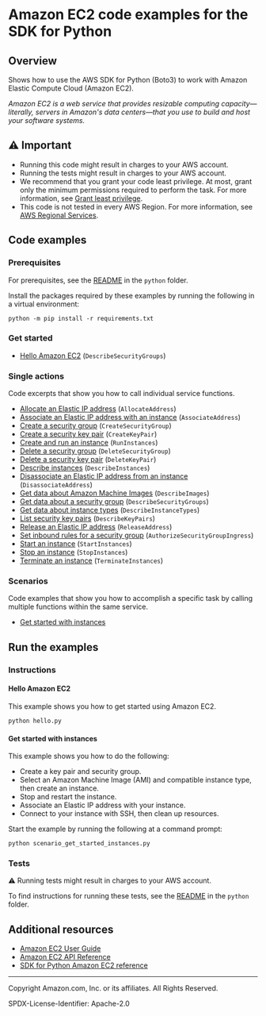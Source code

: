 <!--Generated by WRITEME on 2023-05-18 17:00:04.505545 (UTC)-->
# Amazon EC2 code examples for the SDK for Python

## Overview

Shows how to use the AWS SDK for Python (Boto3) to work with Amazon Elastic Compute Cloud (Amazon EC2).

<!--custom.overview.start-->
<!--custom.overview.end-->

*Amazon EC2 is a web service that provides resizable computing capacity—literally, servers in Amazon's data centers—that you use to build and host your software systems.*

## ⚠ Important

* Running this code might result in charges to your AWS account.
* Running the tests might result in charges to your AWS account.
* We recommend that you grant your code least privilege. At most, grant only the minimum permissions required to perform the task. For more information, see [Grant least privilege](https://docs.aws.amazon.com/IAM/latest/UserGuide/best-practices.html#grant-least-privilege).
* This code is not tested in every AWS Region. For more information, see [AWS Regional Services](https://aws.amazon.com/about-aws/global-infrastructure/regional-product-services).

<!--custom.important.start-->
<!--custom.important.end-->

## Code examples

### Prerequisites

For prerequisites, see the [README](../../README.md#Prerequisites) in the `python` folder.

Install the packages required by these examples by running the following in a virtual environment:

```
python -m pip install -r requirements.txt
```

<!--custom.prerequisites.start-->
<!--custom.prerequisites.end-->


### Get started

* [Hello Amazon EC2](hello.py#L4) (`DescribeSecurityGroups`)

### Single actions

Code excerpts that show you how to call individual service functions.

* [Allocate an Elastic IP address](elastic_ip.py#L32) (`AllocateAddress`)
* [Associate an Elastic IP address with an instance](elastic_ip.py#L54) (`AssociateAddress`)
* [Create a security group](security_group.py#L33) (`CreateSecurityGroup`)
* [Create a security key pair](key_pair.py#L38) (`CreateKeyPair`)
* [Create and run an instance](instance.py#L32) (`RunInstances`)
* [Delete a security group](security_group.py#L108) (`DeleteSecurityGroup`)
* [Delete a security key pair](key_pair.py#L80) (`DeleteKeyPair`)
* [Describe instances](instance.py#L74) (`DescribeInstances`)
* [Disassociate an Elastic IP address from an instance](elastic_ip.py#L80) (`DisassociateAddress`)
* [Get data about Amazon Machine Images](instance.py#L169) (`DescribeImages`)
* [Get data about a security group](security_group.py#L85) (`DescribeSecurityGroups`)
* [Get data about instance types](instance.py#L188) (`DescribeInstanceTypes`)
* [List security key pairs](key_pair.py#L62) (`DescribeKeyPairs`)
* [Release an Elastic IP address](elastic_ip.py#L100) (`ReleaseAddress`)
* [Set inbound rules for a security group](security_group.py#L55) (`AuthorizeSecurityGroupIngress`)
* [Start an instance](instance.py#L123) (`StartInstances`)
* [Stop an instance](instance.py#L146) (`StopInstances`)
* [Terminate an instance](instance.py#L102) (`TerminateInstances`)

### Scenarios

Code examples that show you how to accomplish a specific task by calling multiple
functions within the same service.

* [Get started with instances](scenario_get_started_instances.py) 

## Run the examples

### Instructions


<!--custom.instructions.start-->
<!--custom.instructions.end-->

#### Hello Amazon EC2

This example shows you how to get started using Amazon EC2.

```
python hello.py
```


#### Get started with instances

This example shows you how to do the following:

* Create a key pair and security group.
* Select an Amazon Machine Image (AMI) and compatible instance type, then create an instance.
* Stop and restart the instance.
* Associate an Elastic IP address with your instance.
* Connect to your instance with SSH, then clean up resources.

<!--custom.scenario_prereqs.ec2_Scenario_GetStartedInstances.start-->
<!--custom.scenario_prereqs.ec2_Scenario_GetStartedInstances.end-->

Start the example by running the following at a command prompt:

```
python scenario_get_started_instances.py
```


<!--custom.scenarios.ec2_Scenario_GetStartedInstances.start-->
<!--custom.scenarios.ec2_Scenario_GetStartedInstances.end-->

### Tests

⚠ Running tests might result in charges to your AWS account.


To find instructions for running these tests, see the [README](../../README.md#Tests)
in the `python` folder.



<!--custom.tests.start-->
<!--custom.tests.end-->

## Additional resources

* [Amazon EC2 User Guide](https://docs.aws.amazon.com/AWSEC2/latest/UserGuide/concepts.html)
* [Amazon EC2 API Reference](https://docs.aws.amazon.com/AWSEC2/latest/APIReference/Welcome.html)
* [SDK for Python Amazon EC2 reference](https://boto3.amazonaws.com/v1/documentation/api/latest/reference/services/ec2.html)

<!--custom.resources.start-->
<!--custom.resources.end-->

---

Copyright Amazon.com, Inc. or its affiliates. All Rights Reserved.

SPDX-License-Identifier: Apache-2.0